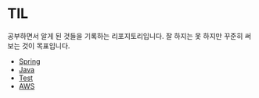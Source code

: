 # TIL

공부하면서 알게 된 것들을 기록하는 리포지토리입니다. 잘 하지는 못 하지만 꾸준히 써 보는 것이 목표입니다. 

- [Spring](https://github.com/hyunzxn/TIL/tree/main/spring)
- [Java](https://github.com/hyunzxn/TIL/tree/main/java)
- [Test](https://github.com/hyunzxn/TIL/tree/main/test)
- [AWS](https://github.com/hyunzxn/TIL/tree/main/aws)
